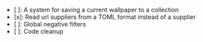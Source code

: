 - [ ]: A system for saving a current wallpaper to a collection
- [x]: Read url suppliers from a TOML format instead of a supplier
- [ ]: Global negative filters
- [ ]: Code cleanup